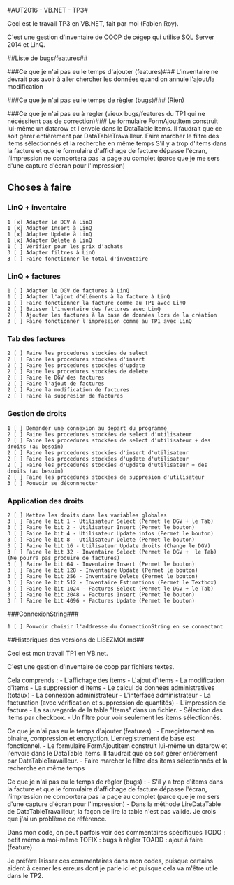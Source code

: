 #AUT2016 - VB.NET - TP3#

Ceci est le travail TP3 en VB.NET, fait par moi (Fabien Roy).

C'est une gestion d'inventaire de COOP de cégep qui utilise SQL Server 2014 et LinQ.

##Liste de bugs/features##

###Ce que je n'ai pas eu le temps d'ajouter (features)###
	L'inventaire ne devrait pas avoir à aller chercher les données quand on annule l'ajout/la modification

###Ce que je n'ai pas eu le temps de règler (bugs)###
        (Rien)

###Ce que je n'ai pas eu à regler (vieux bugs/features du TP1 qui ne nécéssitent pas de correction)###
	Le formulaire FormAjoutItem construit lui-même un datarow et l'envoie dans le DataTable Items. Il faudrait que ce soit gèrer entièrement par DataTableTravailleur.
	Faire marcher le filtre des items sélectionnés et la recherche en même temps
	S'il y a trop d'items dans la facture et que le formulaire d'affichage de facture dépasse l'écran, l'impression ne comportera pas la page au complet (parce que je me sers d'une capture d'écran pour l'impression)

## Choses à faire ##

### LinQ + inventaire ###

	1 [x] Adapter le DGV à LinQ
	1 [x] Adapter Insert à LinQ
	1 [x] Adapter Update à LinQ
	1 [x] Adapter Delete à LinQ
	1 [ ] Vérifier pour les prix d'achats
	3 [ ] Adapter filtres à LinQ
	3 [ ] Faire fonctionner le total d'inventaire

### LinQ + factures ###

	1 [ ] Adapter le DGV de factures à LinQ
	1 [ ] Adapter l'ajout d'éléments à la facture à LinQ
	1 [ ] Faire fonctionner la facture comme au TP1 avec LinQ
	2 [ ] Baisser l'inventaire des factures avec LinQ
	2 [ ] Ajouter les factures à la base de données lors de la création
	3 [ ] Faire fonctionner l'impression comme au TP1 avec LinQ

### Tab des factures ###
	
	2 [ ] Faire les procedures stockées de select
	2 [ ] Faire les procedures stockées d'insert
	2 [ ] Faire les procedures stockées d'update
	2 [ ] Faire les procedures stockées de delete
	2 [ ] Faire le DGV des factures
	2 [ ] Faire l'ajout de factures
	2 [ ] Faire la modification de factures
	2 [ ] Faire la suppresion de factures

### Gestion de droits ###

	1 [ ] Demander une connexion au départ du programme
	2 [ ] Faire les procedures stockées de select d'utilisateur
	2 [ ] Faire les procedures stockées de select d'utilisateur + des droits (au besoin)
	2 [ ] Faire les procedures stockées d'insert d'utilisateur
	2 [ ] Faire les procedures stockées d'update d'utilisateur
	2 [ ] Faire les procedures stockées d'update d'utilisateur + des droits (au besoin)
	2 [ ] Faire les procedures stockées de suppresion d'utilisateur
	3 [ ] Pouvoir se déconnnecter

### Application des droits ###

	2 [ ] Mettre les droits dans les variables globales
	3 [ ] Faire le bit 1 - Utilisateur Select (Permet le DGV + le Tab)
	3 [ ] Faire le bit 2 - Utilisateur Insert (Permet le bouton)
	3 [ ] Faire le bit 4 - Utilisateur Update infos (Permet le bouton)
	3 [ ] Faire le bit 8 - Utilisateur Delete (Permet le bouton)
	3 [ ] Faire le bit 16 - Utilisateur Update droits (Change le DGV)
	3 [ ] Faire le bit 32 - Inventaire Select (Permet le DGV +  le Tab) (Ne pourra pas produire de factures)
	3 [ ] Faire le bit 64 - Inventaire Insert (Permet le bouton)
	3 [ ] Faire le bit 128 - Inventaire Update (Permet le bouton)
	3 [ ] Faire le bit 256 - Inventaire Delete (Permet le bouton)
	3 [ ] Faire le bit 512 - Inventaire Estimations (Permet le Textbox)
	3 [ ] Faire le bit 1024 - Factures Select (Permet le DGV + le Tab)
	3 [ ] Faire le bit 2048 - Factures Insert (Permet le bouton)
	3 [ ] Faire le bit 4096 - Factures Update (Permet le bouton)

###ConnexionString###

	1 [ ] Pouvoir choisir l'addresse du ConnectionString en se connectant

##Historiques des versions de LISEZMOI.md##

Ceci est mon travail TP1 en VB.net.

C'est une gestion d'inventaire de coop par fichiers textes.

Cela comprends :
	- L'affichage des items
	- L'ajout d'items
	- La modification d'items
	- La suppression d'items
	- Le calcul de données administratives (totaux)
	- La connexion administrateur
	- L'interface administrateur
	- La facturation (avec vérification et suppression de quantités)
	- L'impression de facture
	- La sauvegarde de la table "Items" dans un fichier.
	- Sélection des items par checkbox.
	- Un filtre pour voir seulement les items sélectionnés.

Ce que je n'ai pas eu le temps d'ajouter (features) : 
	- Enregistrement en binaire, compression et encryption. L'enregistrement de base est fonctionnel.
	- Le formulaire FormAjoutItem construit lui-même un datarow et l'envoie dans le DataTable Items. Il faudrait que ce soit gèrer entièrement par DataTableTravailleur.
	- Faire marcher le filtre des items sélectionnés et la recherche en même temps

Ce que je n'ai pas eu le temps de règler (bugs) : 
	- S'il y a trop d'items dans la facture et que le formulaire d'affichage de facture dépasse l'écran, l'impression ne comportera pas la page au complet (parce que je me sers d'une capture d'écran pour l'impression)
	- Dans la méthode LireDataTable de DataTableTravailleur, la façon de lire la table n'est pas valide. Je crois que j'ai un problème de référence.

Dans mon code, on peut parfois voir des commentaires spécifiques
	TODO : petit mémo à moi-même
	TOFIX : bugs à règler
	TOADD : ajout à faire (feature)

Je préfère laisser ces commentaires dans mon codes, puisque certains aident à cerner les erreurs dont je parle ici et puisque cela va m'être utile dans le TP2.
